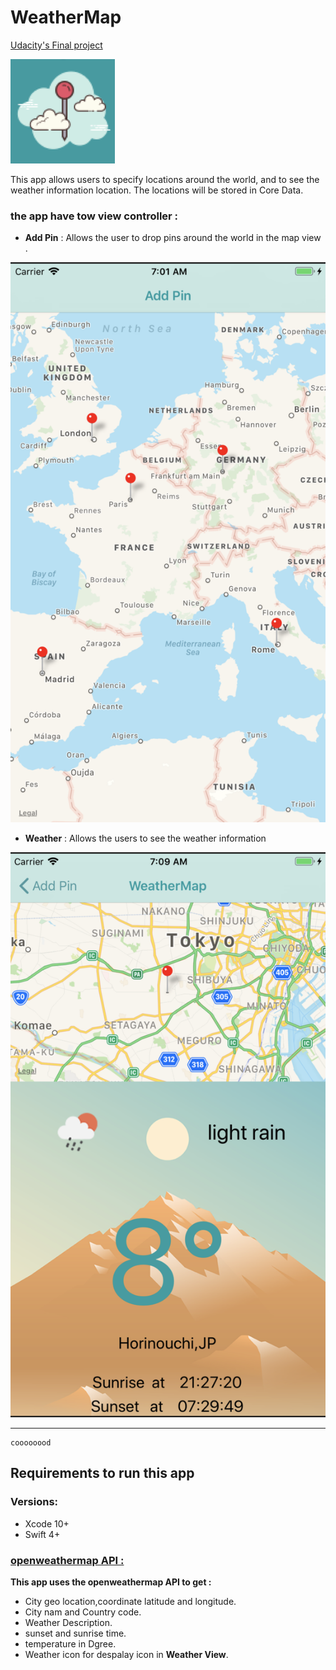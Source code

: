 #               WeatherMap
[Udacity's Final project](https://www.udacity.com)

![weather Icon](https://github.com/Abdu11a/WeaterMap/blob/master/WeatherMap/WeatherMap/Assets.xcassets/AppIcon.appiconset/Icon-App-83.5x83.5%402x.png)

This app allows users to specify locations around the world, and to see the weather information  location. The locations will be stored in Core Data.

### the app have tow view controller :
- **Add Pin**  :  Allows the user to drop pins around the world in the map view .



![Add Pin view](https://github.com/Abdu11a/WeaterMap/blob/master/Image/Screen1.png)

- **Weather** : Allows the users to see the weather information  

 ![Weather view](https://github.com/Abdu11a/WeaterMap/blob/master/Image/Screen2.png)
 
 
 ---

```
coooooood
```
## Requirements to run this app

### Versions:

- Xcode 10+
- Swift 4+

### [openweathermap API : ](https://openweathermap.org/api)

**This app uses the openweathermap API to get :**
- City geo location,coordinate latitude and longitude.
- City nam and Country code.
- Weather Description.
- sunset and sunrise time.
- temperature in Dgree.
- Weather icon for despalay icon in **Weather View**. 
